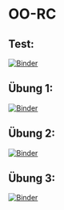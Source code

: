 # OO-RC

## Test:
[![Binder](https://mybinder.org/badge_logo.svg)](https://mybinder.org/v2/gh/eznuk/OO-RC/master?filepath=OO-test.ipynb)

## Übung 1:
[![Binder](https://mybinder.org/badge_logo.svg)](https://mybinder.org/v2/gh/eznuk/OO-RC/master?filepath=OO-1.ipynb)

## Übung 2:
[![Binder](https://mybinder.org/badge_logo.svg)](https://mybinder.org/v2/gh/eznuk/OO-RC/master?filepath=OO-2.ipynb)

## Übung 3:
[![Binder](https://mybinder.org/badge_logo.svg)](https://mybinder.org/v2/gh/eznuk/OO-RC/master?filepath=OO-3.ipynb)
